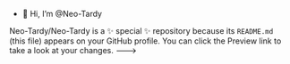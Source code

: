 - 👋 Hi, I’m @Neo-Tardy



Neo-Tardy/Neo-Tardy is a ✨ special ✨ repository because its `README.md` (this file) appears on your GitHub profile.
You can click the Preview link to take a look at your changes.
--->
